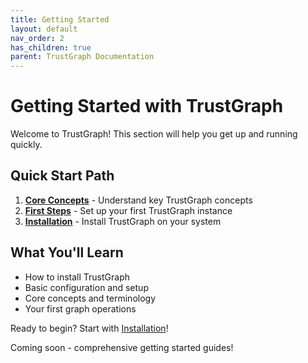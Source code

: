 ```yaml
---
title: Getting Started
layout: default
nav_order: 2
has_children: true
parent: TrustGraph Documentation
---
```


# Getting Started with TrustGraph

Welcome to TrustGraph! This section will help you get up and running quickly.

## Quick Start Path

1. **[Core Concepts](concepts.html)** - Understand key TrustGraph concepts
2. **[First Steps](first-steps.html)** - Set up your first TrustGraph instance
3. **[Installation](installation.html)** - Install TrustGraph on your system

## What You'll Learn

- How to install TrustGraph
- Basic configuration and setup
- Core concepts and terminology
- Your first graph operations

Ready to begin? Start with [Installation](installation.md)!

Coming soon - comprehensive getting started guides!
